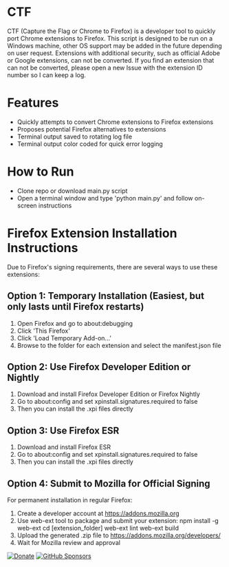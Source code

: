 # CTF
CTF (Capture the Flag or Chrome to Firefox) is a developer tool to quickly port Chrome extensions to Firefox. This script is designed to be run on a Windows machine, other OS support may be added in the future depending on user request. Extensions with additional security, such as official Adobe or Google extensions, can not be converted. If you find an extension that can not be converted, please open a new Issue with the extension ID number so I can keep a log.

# Features
- Quickly attempts to convert Chrome extensions to Firefox extensions
- Proposes potential Firefox alternatives to extensions
- Terminal output saved to rotating log file
- Terminal output color coded for quick error logging

# How to Run
- Clone repo or download main.py script
- Open a terminal window and type 'python main.py' and follow on-screen instructions

Firefox Extension Installation Instructions
=====================================

Due to Firefox's signing requirements, there are several ways to use these extensions:

Option 1: Temporary Installation (Easiest, but only lasts until Firefox restarts)
----------------------------------------------------------------
1. Open Firefox and go to about:debugging
2. Click 'This Firefox'
3. Click 'Load Temporary Add-on...'
4. Browse to the folder for each extension and select the manifest.json file

Option 2: Use Firefox Developer Edition or Nightly
----------------------------------------------------------------
1. Download and install Firefox Developer Edition or Firefox Nightly
2. Go to about:config and set xpinstall.signatures.required to false
3. Then you can install the .xpi files directly

Option 3: Use Firefox ESR
----------------------------------------------------------------
1. Download and install Firefox ESR
2. Go to about:config and set xpinstall.signatures.required to false
3. Then you can install the .xpi files directly

Option 4: Submit to Mozilla for Official Signing
----------------------------------------------------------------
For permanent installation in regular Firefox:
1. Create a developer account at https://addons.mozilla.org
2. Use web-ext tool to package and submit your extension:
   npm install -g web-ext
   cd [extension_folder]
   web-ext lint
   web-ext build
3. Upload the generated .zip file to https://addons.mozilla.org/developers/
4. Wait for Mozilla review and approval

[![Donate](https://img.shields.io/badge/Donate-PayPal-blue.svg)](https://paypal.me/PhtmRaven?country.x=US&locale.x=en_US)
[![GitHub Sponsors](https://img.shields.io/badge/Sponsor-💖%20GitHub%20Sponsors-orange?logo=github)](https://github.com/sponsors/amcgready)
